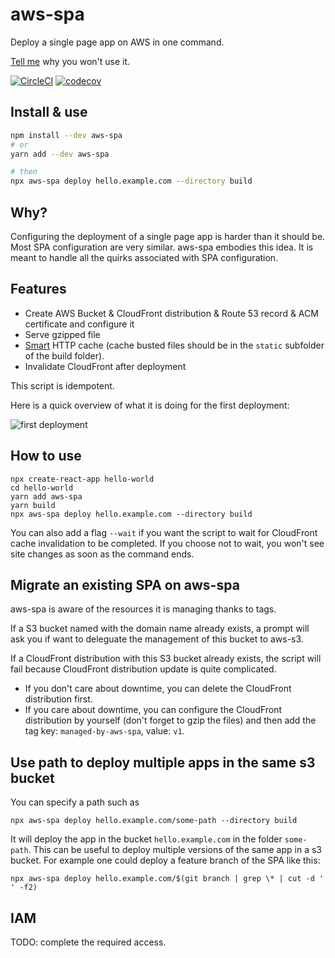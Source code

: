 # aws-spa

Deploy a single page app on AWS in one command.

[Tell me](https://docs.google.com/forms/d/e/1FAIpQLScOmEb-XfjWLipMxgHzZKkse5XiAjN83MW-jW5uHuqmnabEnQ/viewform) why you won't use it.

[![CircleCI](https://circleci.com/gh/nicgirault/aws-spa.svg?style=svg)](https://circleci.com/gh/nicgirault/aws-spa) [![codecov](https://codecov.io/gh/nicgirault/aws-spa/branch/master/graph/badge.svg)](https://codecov.io/gh/nicgirault/aws-spa)

## Install & use

```bash
npm install --dev aws-spa
# or
yarn add --dev aws-spa

# then
npx aws-spa deploy hello.example.com --directory build
```

## Why?

Configuring the deployment of a single page app is harder than it should be. Most SPA configuration are very similar. aws-spa embodies this idea. It is meant to handle all the quirks associated with SPA configuration.

## Features

- Create AWS Bucket & CloudFront distribution & Route 53 record & ACM certificate and configure it
- Serve gzipped file
- [Smart](https://facebook.github.io/create-react-app/docs/production-build#static-file-caching) HTTP cache (cache busted files should be in the `static` subfolder of the build folder).
- Invalidate CloudFront after deployment

This script is idempotent.

Here is a quick overview of what it is doing for the first deployment:

![first deployment](https://raw.githubusercontent.com/nicgirault/aws-spa/master/docs/first-deployment.png)

## How to use

```
npx create-react-app hello-world
cd hello-world
yarn add aws-spa
yarn build
npx aws-spa deploy hello.example.com --directory build
```

You can also add a flag `--wait` if you want the script to wait for CloudFront cache invalidation to be completed. If you choose not to wait, you won't see site changes as soon as the command ends.

## Migrate an existing SPA on aws-spa

aws-spa is aware of the resources it is managing thanks to tags.

If a S3 bucket named with the domain name already exists, a prompt will ask you if want to deleguate the management of this bucket to aws-s3.

If a CloudFront distribution with this S3 bucket already exists, the script will fail because CloudFront distribution update is quite complicated.

- If you don't care about downtime, you can delete the CloudFront distribution first.
- If you care about downtime, you can configure the CloudFront distribution by yourself (don't forget to gzip the files) and then add the tag key: `managed-by-aws-spa`, value: `v1`.

## Use path to deploy multiple apps in the same s3 bucket

You can specify a path such as

```
npx aws-spa deploy hello.example.com/some-path --directory build
```

It will deploy the app in the bucket `hello.example.com` in the folder `some-path`. This can be useful to deploy multiple versions of the same app in a s3 bucket. For example one could deploy a feature branch of the SPA like this:

```
npx aws-spa deploy hello.example.com/$(git branch | grep \* | cut -d ' ' -f2)
```

## IAM

TODO: complete the required access.
